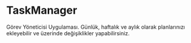 # TaskManager
Görev Yöneticisi Uygulaması.
Günlük, haftalık ve aylık olarak planlarınızı ekleyebilir ve üzerinde değişiklikler yapabilirsiniz.
